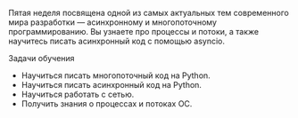 Пятая неделя посвящена одной из самых актуальных тем современного мира разработки — асинхронному и многопоточному программированию. Вы узнаете про процессы и потоки, а также научитесь писать асинхронный код с помощью asyncio.

Задачи обучения
* Научиться писать многопоточный код на Python.
* Научиться писать асинхронный код на Python.
* Научиться работать с сетью.
* Получить знания о процессах и потоках ОС.